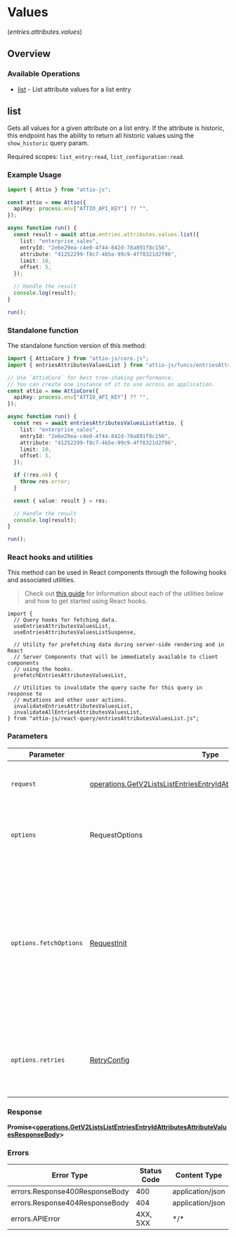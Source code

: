 # Values
(*entries.attributes.values*)

## Overview

### Available Operations

* [list](#list) - List attribute values for a list entry

## list

Gets all values for a given attribute on a list entry. If the attribute is historic, this endpoint has the ability to return all historic values using the `show_historic` query param.

Required scopes: `list_entry:read`, `list_configuration:read`.

### Example Usage

```typescript
import { Attio } from "attio-js";

const attio = new Attio({
  apiKey: process.env["ATTIO_API_KEY"] ?? "",
});

async function run() {
  const result = await attio.entries.attributes.values.list({
    list: "enterprise_sales",
    entryId: "2e6e29ea-c4e0-4f44-842d-78a891f8c156",
    attribute: "41252299-f8c7-4b5e-99c9-4ff8321d2f96",
    limit: 10,
    offset: 5,
  });

  // Handle the result
  console.log(result);
}

run();
```

### Standalone function

The standalone function version of this method:

```typescript
import { AttioCore } from "attio-js/core.js";
import { entriesAttributesValuesList } from "attio-js/funcs/entriesAttributesValuesList.js";

// Use `AttioCore` for best tree-shaking performance.
// You can create one instance of it to use across an application.
const attio = new AttioCore({
  apiKey: process.env["ATTIO_API_KEY"] ?? "",
});

async function run() {
  const res = await entriesAttributesValuesList(attio, {
    list: "enterprise_sales",
    entryId: "2e6e29ea-c4e0-4f44-842d-78a891f8c156",
    attribute: "41252299-f8c7-4b5e-99c9-4ff8321d2f96",
    limit: 10,
    offset: 5,
  });

  if (!res.ok) {
    throw res.error;
  }

  const { value: result } = res;

  // Handle the result
  console.log(result);
}

run();
```

### React hooks and utilities

This method can be used in React components through the following hooks and
associated utilities.

> Check out [this guide][hook-guide] for information about each of the utilities
> below and how to get started using React hooks.

[hook-guide]: ../../../REACT_QUERY.md

```tsx
import {
  // Query hooks for fetching data.
  useEntriesAttributesValuesList,
  useEntriesAttributesValuesListSuspense,

  // Utility for prefetching data during server-side rendering and in React
  // Server Components that will be immediately available to client components
  // using the hooks.
  prefetchEntriesAttributesValuesList,
  
  // Utilities to invalidate the query cache for this query in response to
  // mutations and other user actions.
  invalidateEntriesAttributesValuesList,
  invalidateAllEntriesAttributesValuesList,
} from "attio-js/react-query/entriesAttributesValuesList.js";
```

### Parameters

| Parameter                                                                                                                                                                      | Type                                                                                                                                                                           | Required                                                                                                                                                                       | Description                                                                                                                                                                    |
| ------------------------------------------------------------------------------------------------------------------------------------------------------------------------------ | ------------------------------------------------------------------------------------------------------------------------------------------------------------------------------ | ------------------------------------------------------------------------------------------------------------------------------------------------------------------------------ | ------------------------------------------------------------------------------------------------------------------------------------------------------------------------------ |
| `request`                                                                                                                                                                      | [operations.GetV2ListsListEntriesEntryIdAttributesAttributeValuesRequest](../../models/operations/getv2listslistentriesentryidattributesattributevaluesrequest.md)             | :heavy_check_mark:                                                                                                                                                             | The request object to use for the request.                                                                                                                                     |
| `options`                                                                                                                                                                      | RequestOptions                                                                                                                                                                 | :heavy_minus_sign:                                                                                                                                                             | Used to set various options for making HTTP requests.                                                                                                                          |
| `options.fetchOptions`                                                                                                                                                         | [RequestInit](https://developer.mozilla.org/en-US/docs/Web/API/Request/Request#options)                                                                                        | :heavy_minus_sign:                                                                                                                                                             | Options that are passed to the underlying HTTP request. This can be used to inject extra headers for examples. All `Request` options, except `method` and `body`, are allowed. |
| `options.retries`                                                                                                                                                              | [RetryConfig](../../lib/utils/retryconfig.md)                                                                                                                                  | :heavy_minus_sign:                                                                                                                                                             | Enables retrying HTTP requests under certain failure conditions.                                                                                                               |

### Response

**Promise\<[operations.GetV2ListsListEntriesEntryIdAttributesAttributeValuesResponseBody](../../models/operations/getv2listslistentriesentryidattributesattributevaluesresponsebody.md)\>**

### Errors

| Error Type                     | Status Code                    | Content Type                   |
| ------------------------------ | ------------------------------ | ------------------------------ |
| errors.Response400ResponseBody | 400                            | application/json               |
| errors.Response404ResponseBody | 404                            | application/json               |
| errors.APIError                | 4XX, 5XX                       | \*/\*                          |